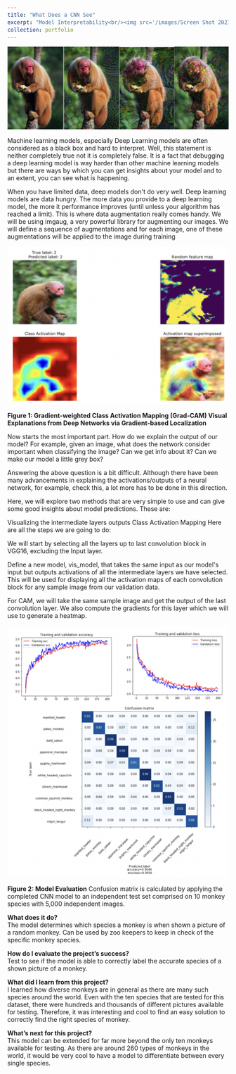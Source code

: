 ```yaml
---
title: "What Does a CNN See"
excerpt: "Model Interpretability<br/><img src='/images/Screen Shot 2021-10-29 at 2.10.08 PM.png'>"
collection: portfolio
---
```


<img src='/images/Screen Shot 2021-10-29 at 2.10.08 PM.png'><br/>

Machine learning models, especially Deep Learning models are often considered as a black box and hard to interpret. Well, this statement is neither completely true not it is completely false. It is a fact that debugging a deep learning model is way harder than other machine learning models but there are ways by which you can get insights about your model and to an extent, you can see what is happening.
<br/>

When you have limited data, deep models don't do very well. Deep learning models are data hungry. The more data you provide to a deep learning model, the more it performance improves (until unless your algorithm has reached a limit). This is where data augmentation really comes handy. We will be using imgaug, a very powerful library for augmenting our images. We will define a sequence of augmentations and for each image, one of these augmentations will be applied to the image during training
<br/>

<img src='/images/Screen Shot 2021-10-29 at 2.12.19 PM.png'>
<br/>

**Figure 1: Gradient-weighted Class Activation Mapping (Grad-CAM) Visual Explanations from Deep Networks via Gradient-based Localization**
<br/>

Now starts the most important part. How do we explain the output of our model? For example, given an image, what does the network consider important when classifying the image? Can we get info about it? Can we make our model a little grey box? 
<br/>

Answering the above question is a bit difficult. Although there have been many advancements in explaining the activations/outputs of a neural network, for example, check this, a lot more has to be done in this direction.
<br/>

Here, we will explore two methods that are very simple to use and can give some good insights about model predictions. These are:
<br/>

Visualizing the intermediate layers outputs
Class Activation Mapping
Here are all the steps we are going to do:
<br/>

We will start by selecting all the layers up to last convolution block in VGG16, excluding the Input layer.
<br/>

Define a new model, vis_model, that takes the same input as our model's input but outputs activations of all the intermediate layers we have selected. This will be used for displaying all the activation maps of each convolution block for any sample image from our validation data. 
<br/>

For CAM, we will take the same sample image and get the output of the last convolution layer. We also compute the gradients for this layer which we will use to generate a heatmap. 
<br/>

<img src='/images/Screen Shot 2021-10-29 at 2.26.12 PM.png'>
<br/>

**Figure 2: Model Evaluation**
Confusion matrix is calculated by applying the completed CNN model to an independent test set comprised on 10 monkey species with 5,000 independent images.
<br/>

**What does it do?**
<br/>
The model determines which species a monkey is when shown a picture of a random monkey. Can be used by zoo keepers to keep in check of the specific monkey species.
<br/>

**How do I evaluate the project’s success?**
<br/>
Test to see if the model is able to correctly label the accurate species of a shown picture of a monkey. 
<br/>

**What did I learn from this project?**
<br/>
I learned how diverse monkeys are in general as there are many such species around the world. Even with the ten species that are tested for this dataset, there were hundreds and thousands of different pictures available for testing. Therefore, it was interesting and cool to find an easy solution to correctly find the right species of monkey.
<br/>

**What’s next for this project?**
<br/>
This model can be extended for far more beyond the only ten monkeys available for testing. As there are around 260 types of monkeys in the world, it would be very cool to have a model to differentiate between every single species.
<br/>
